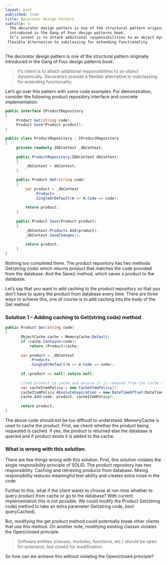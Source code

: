 ```yaml
---
layout: post
published: true
title: Decorator Design Pattern
subtitle: >-
  The decorator design pattern is one of the structural pattern originally
  introduced in the Gang of Four design patterns book.  
  It’s intent is to attach additional responsibilities to an object dynamically. Decorators provide a
 flexible alternative to subclassing for extending functionality
---
```

The decorator design pattern is one of the structural pattern originally introduced in the Gang of Four design patterns book.

>It’s intent is to attach additional responsibilities to an object dynamically. Decorators provide a
flexible alternative to subclassing for extending functionality

Let’s go over this pattern with some code examples. For demonstration, consider the following product repository interface and concrete implementation.

```C#
public interface IProductRepository
{
     Product Get(string code);
     Product Save(Product product);
}
```

```C#
public class ProductRepository : IProductRepository
{
     private readonly IDbContext _dbContext;
 
     public ProductRepository(IDbContext dbContext)
     {
         _dbContext = dbContext;
     }

     public Product Get(string code)
     {
         var product = _dbContext
             .Products
             .SingleOrDefault(m => m.Code == code);
 
         return product;
     }
 
     public Product Save(Product product)
     {
         _dbContext.Products.Add(product);
         _dbContext.SaveChanges();
 
         return product;
     }
}
```

Nothing too completed there. The product repository has two methods Get(string code) which returns product that matches the code provided from the database. And the Save() method, which saves a product to the database.

Let’s say that you want to add caching to the product repository so that you don’t have to query the product from database every time. There are three ways to achieve this, one of course is to add caching into the body of the Get method.

### Solution 1 – Adding caching to Get(string code) method

```C#
public Product Get(string code)
{
       ObjectCache cache = MemoryCache.Default;
       if (cache.Contains(code))
           return (Product)cache;
 
       var product = _dbContext
           .Products
           .SingleOrDefault(m => m.Code == code);
 
       if (product == null) return null;
 
       //add product to cache and ensure it is removed from the cache after 1 minute.
       var cacheItemPolicy = new CacheItemPolicy();
       cacheItemPolicy.AbsoluteExpiration = new DateTimeOffset(DateTime.Now.AddMinutes(1));           
       cache.Add(code, product, cacheItemPolicy);
 
       return product;
}
```

The above code should not be too difficult to understand. MemoryCache is used to cache the product. First, we check whether the product being requested is cached. If yes, the product is returned else the database is queried and if product exists it is added to the cache.

### What is wrong with this solution.

There are few things wrong with this solution. First, this solution violates the single responsibility principle of SOLID. The product repository has two responsibility. Caching and retrieving products from database. Mixing responsibility reduces meaningful test-ability and creates extra noise in the code.

Further to this, what if the client wants to choose at run-time whether to query product from cache or go to the database? With current implementation this is not possible. We could modify the Product Get(string code) method to take an extra parameter Get(string code, bool queryCached).

But, modifying the get product method could potentially break other clients that use this method. On another note, modifying existing classes violates the Open/closed principle.

>Software entities (classes, modules, functions, etc.) should be open for extension, but closed for modification.

So how can we achieve this without violating the Open/closed principle?




























